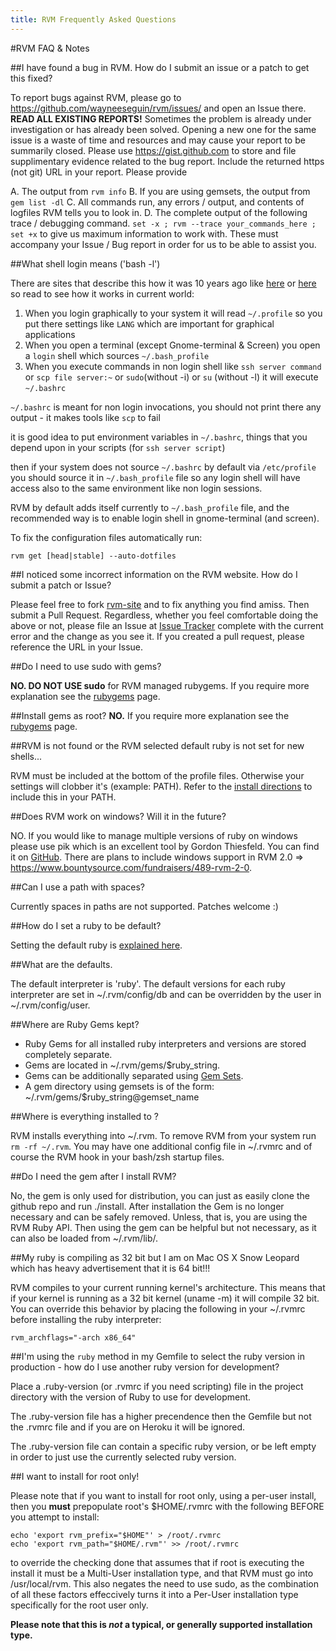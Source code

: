 ```yaml
---
title: RVM Frequently Asked Questions
---
```



#RVM FAQ & Notes

##I have found a bug in RVM. How do I submit an issue or a patch to get this fixed?

To report bugs against RVM, please go to https://github.com/wayneeseguin/rvm/issues/ and open an Issue there. **READ ALL EXISTING REPORTS!** Sometimes the problem is already under investigation or has already been solved. Opening a new one for the same issue is a waste of time and resources and may cause your report to be summarily closed. Please use https://gist.github.com to store and file supplimentary evidence related to the bug report. Include the returned https (not git) URL in your report. Please provide

A. The output from `rvm info`
B. If you are using gemsets, the output from `gem list -dl`
C. All commands run, any errors / output, and contents of logfiles RVM tells you to look in.
D. The complete output of the following trace / debugging command. `set -x ; rvm --trace your_commands_here ; set +x` to give us maximum information to work with. These must accompany your Issue / Bug report in order for us to be able to assist you.

##What shell login means ('bash -l')

There are sites that describe this how it was 10 years ago like [here](http://askubuntu.com/questions/40287/etc-profile-not-being-sourced) or [here](http://superuser.com/questions/183870/difference-between-bashrc-and-bash-profile/183980#183980) so read to see how it works in current world:

1. When you login graphically to your system it will read `~/.profile` so you put there settings like `LANG` which are important for graphical applications
2. When you open a terminal (except Gnome-terminal & Screen) you open a `login` shell which sources `~/.bash_profile`
3. When you execute commands in non login shell like `ssh server command` or `scp file server:~` or `sudo`(without -i) or `su` (without -l) it will execute `~/.bashrc`

`~/.bashrc` is meant for non login invocations, you should not print there any output - it makes tools like `scp` to fail

it is good idea to put environment variables in `~/.bashrc`, things that you depend upon in your scripts (for `ssh server script`)

then if your system does not source  `~/.bashrc` by default via `/etc/profile` you should source it in `~/.bash_profile` file so any login shell will have access also to the same environment like non login sessions.

RVM by default adds itself currently to `~/.bash_profile` file, and the recommended way is to enable login shell in gnome-terminal (and screen).

To fix the configuration files automatically run:

    rvm get [head|stable] --auto-dotfiles

##I noticed some incorrect information on the RVM website. How do I submit a patch or Issue?

Please feel free to fork [rvm-site](https://github.com/rvm/rvm-site/) and to fix anything you find amiss. Then submit a Pull Request. Regardless, whether you feel comfortable doing the above or not, please file an Issue at [Issue Tracker](https://github.com/rvm/rvm-site/issues/) complete with the current error and the change as you see it. If you created a pull request, please  reference the URL in your Issue.

##Do I need to use sudo with gems?

**NO. DO NOT USE sudo** for RVM managed rubygems. If you require more explanation see the [rubygems](/rubies/rubygems/) page.

##Install gems as root?
**NO.** If you require more explanation see the [rubygems](/rubies/rubygems/) page.

##RVM is not found or the RVM selected default ruby is not set for new shells...

RVM must be included at the bottom of the profile files. Otherwise your settings will clobber it's (example: PATH). Refer to the [install directions](/rvm/install/) to include this in your PATH.

##Does RVM work on windows? Will it in the future?

NO. If you would like to manage multiple versions of ruby on windows please use pik which is an
excellent tool by Gordon Thiesfeld. You can find it on [GitHub](http://github.com/vertiginous/pik/).
There are plans to include windows support in RVM 2.0 =>
<https://www.bountysource.com/fundraisers/489-rvm-2-0>.

##Can I use a path with spaces?

Currently spaces in paths are not supported. Patches welcome :)

##How do I set a ruby to be default?

Setting the default ruby is [explained here](/rubies/default/).

##What are the defaults.

The default interpreter is 'ruby'. The default versions for each ruby interpreter are set in ~/.rvm/config/db and can be overridden by the user in ~/.rvm/config/user.

##Where are Ruby Gems kept?

* Ruby Gems for all installed ruby interpreters and versions are stored completely separate.
* Gems are located in ~/.rvm/gems/$ruby_string.
* Gems can be additionally separated using [Gem Sets](/gemsets/).
* A gem directory using gemsets is of the form:  ~/.rvm/gems/$ruby_string@gemset_name

##Where is everything installed to ?

RVM installs everything into ~/.rvm. To remove RVM from your system run ``rm -rf ~/.rvm``. You may have one additional config file in ~/.rvmrc and of course the RVM hook in your bash/zsh startup files.

##Do I need the gem after I install RVM?

No, the gem is only used for distribution, you can just as easily clone the github repo and run ./install. After installation the Gem is no longer necessary and can be safely removed. Unless, that is, you are using the RVM Ruby API. Then using the gem can be helpful but not necessary, as it can also be loaded from ~/.rvm/lib/.

##My ruby is compiling as 32 bit but I am on Mac OS X Snow Leopard which has heavy advertisement that it is 64 bit!!!

RVM compiles to your current running kernel's architecture. This means that if your kernel is running as a 32 bit kernel (uname -m) it will compile 32 bit. You can override this behavior by placing the following in your ~/.rvmrc before installing the ruby interpreter:

    rvm_archflags="-arch x86_64"

##I'm using the `ruby` method in my Gemfile to select the ruby version in production - how do I use another ruby version for development?

Place a .ruby-version (or .rvmrc if you need scripting) file in the project directory with the version of Ruby to use for development.

The .ruby-version file has a higher precendence then the Gemfile but not the .rvmrc file and if you are on Heroku it will be ignored.

The .ruby-version file can contain a specific ruby version, or  be left empty in order to just use the currently selected ruby version.

##I want to install for root only!

Please note that if you want to install for root only, using a per-user install, then you **must** prepopulate root's $HOME/.rvmrc with the following BEFORE you attempt to install:

    echo 'export rvm_prefix="$HOME"' > /root/.rvmrc
    echo 'export rvm_path="$HOME/.rvm"' >> /root/.rvmrc

to override the checking done that assumes that if root is executing the install it must be a Multi-User installation type, and that RVM must go into /usr/local/rvm. This also negates the need to use sudo, as the combination of all these factors effeccively turns it into a Per-User installation type specifically for the root user only.

**Please note that this is *not* a typical, or generally supported installation type.**
